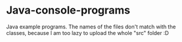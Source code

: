 # Java-console-programs
Java example programs. The names of the files don't match with the classes, because I am too lazy to upload the whole "src" folder :D

